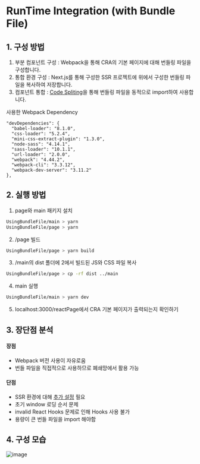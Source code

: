 # RunTime Integration (with Bundle File)

## 1. 구성 방법

1. 부분 컴포넌트 구성 : Webpack을 통해 CRA의 기본 페이지에 대해 번들링 파일을 구성합니다.
2. 통합 환경 구성 : Next.js를 통해 구성한 SSR 프로젝트에 위에서 구성한 번들링 파일을 복사하여 저장합니다.
3. 컴포넌트 통합 : [Code Spliting](https://ko.reactjs.org/docs/code-splitting.html)을 통해 번들링 파일을 동적으로 import하여 사용합니다.

사용한 Webpack Dependency

```
"devDependencies": {
  "babel-loader": "8.1.0",
  "css-loader": "5.2.4",
  "mini-css-extract-plugin": "1.3.0",
  "node-sass": "4.14.1",
  "sass-loader": "10.1.1",
  "url-loader": "2.0.0",
  "webpack": "4.44.2",
  "webpack-cli": "3.3.12",
  "webpack-dev-server": "3.11.2"
},
```

## 2. 실행 방법

1. page와 main 패키지 설치

```bash
UsingBundleFile/main > yarn
UsingBundleFile/page > yarn
```

2. /page 빌드
```bash
UsingBundleFile/page > yarn build
```

3. /main의 dist 폴더에 2에서 빌드된 JS와 CSS 파일 복사
```bash
UsingBundleFile/page > cp -rf dist ../main
```

4. main 실행
```bash
UsingBundleFile/main > yarn dev
```

5. localhost:3000/reactPage에서 CRA 기본 페이지가 출력되는지 확인하기

## 3. 장단점 분석

#### 장점

- Webpack 버전 사용이 자유로움
- 번들 파일을 직접적으로 사용하므로 폐쇄망에서 활용 가능

#### 단점

- SSR 환경에 대해 [추가 설정](https://loadable-components.com/docs/server-side-rendering/) 필요
- 초기 window 로딩 순서 문제
- invalid React Hooks 문제로 인해 Hooks 사용 불가
- 용량이 큰 번들 파일을 import 해야함


## 4. 구성 모습
![image](https://user-images.githubusercontent.com/30149272/142804169-7dc0dde8-1bf7-4deb-a95f-90569804ff4b.png)

